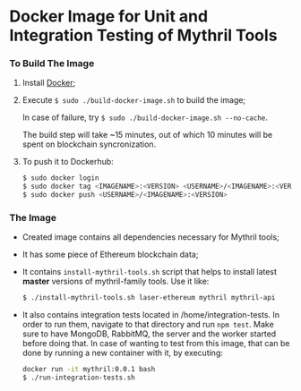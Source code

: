 # Docker Image for Unit and Integration Testing of Mythril Tools

### To Build The Image
1.  Install [Docker](https://www.docker.com/);

2.  Execute `$ sudo ./build-docker-image.sh` to build the image;

    In case of failure, try `$ sudo ./build-docker-image.sh --no-cache`.

    The build step will take ~15 minutes, out of which 10 minutes will be spent
    on blockchain syncronization.

3.  To push it to Dockerhub:
    ```sh
    $ sudo docker login
    $ sudo docker tag <IMAGENAME>:<VERSION> <USERNAME>/<IMAGENAME>:<VERSION>
    $ sudo docker push <USERNAME>/<IMAGENAME>:<VERSION>
    ```

### The Image
- Created image contains all dependencies necessary for Mythril tools;
- It has some piece of Ethereum blockchain data;
- It contains `install-mythril-tools.sh` script that helps to install latest
  **master** versions of mythril-family tools. Use it like:
  ```sh
  $ ./install-mythril-tools.sh laser-ethereum mythril mythril-api
  ```
- It also contains integration tests located in /home/integration-tests. In order
  to run them, navigate to that directory and run `npm test`. Make sure to have
  MongoDB, RabbitMQ, the server and the worker started before doing that.
  In case of wanting to test from this image, that can be done by running a new
  container with it, by executing:

  ```sh
  docker run -it mythril:0.0.1 bash
  $ ./run-integration-tests.sh
  ```
